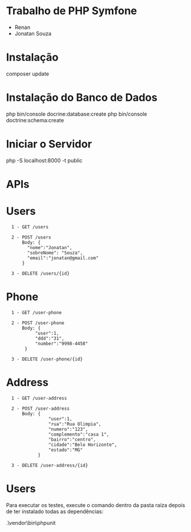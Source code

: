 # Trabalho de PHP Symfone 
   - Renan
   - Jonatan Souza

# Instalação 
  composer update

# Instalação do Banco de Dados
  php bin/console docrine:database:create
  php bin/console doctrine:schema:create


# Iniciar o Servidor
  php -S localhost:8000 -t public


# APIs

   # Users
      1 - GET /users
         
      2 - POST /users
          Body: {
            "nome":"Jonatan",
            "sobreNome": "Souza",
            "email":"jonatan@gmail.com"
          }

      3 - DELETE /users/{id}
         
   # Phone  
      1 - GET /user-phone

      2 - POST /user-phone
          Body: {
               "user":1,
               "ddd":"31",
               "number":"9998-4458"
           }
      
      3 - DELETE /user-phone/{id}

   # Address  
      1 - GET /user-address

      2 - POST /user-address
          Body: {
                    "user":1,
                    "rua":"Rua Olimpia",
                    "numero":"123",
                    "complemento":"casa 1",
                    "bairro":"centro",
                    "cidade":"Belo Horizonte",
                    "estado":"MG"
                }
      
      3 - DELETE /user-address/{id}

# Users
  Para executar os testes, execute o comando dentro da pasta raíza depois de ter instalado todas as dependências:

.\vendor\bin\phpunit
